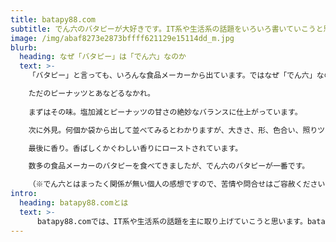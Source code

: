 ```yaml
---
title: batapy88.com
subtitle: でん六のバタピーが大好きです。IT系や生活系の話題をいろいろ書いていこうと思います。
image: /img/abaf8273e2873bffff621129e15114dd_m.jpg
blurb:
  heading: なぜ「バタピー」は「でん六」なのか
  text: >-
    「バタピー」と言っても、いろんな食品メーカーから出ています。ではなぜ「でん六」なのか？！それは「品質（Quality）が他のメーカーのものとはぜんぜん違う！！」からです。

    ただのピーナッツとあなどるなかれ。
    
    まずはその味。塩加減とピーナッツの甘さの絶妙なバランスに仕上がっています。

    次に外見。何個か袋から出して並べてみるとわかりますが、大きさ、形、色合い、照りツヤが粒揃いです。

    最後に香り。香ばしくかぐわしい香りにローストされています。

    数多の食品メーカーのバタピーを食べてきましたが、でん六のバタピーが一番です。

    （※でん六とはまったく関係が無い個人の感想ですので、苦情や問合せはご容赦くださいませ。m_ _m）
intro:
  heading: batapy88.comとは
  text: >-
      batapy88.comでは、IT系や生活系の話題を主に取り上げていこうと思います。batapy88(本サイトの管理人）は、日頃から人間と話す時間よりもコンピューターと会話している時間のほうが圧倒的に長いです。一方で、子育て真っ最中で、家族と共に日々成長でもあります。その両方で巡り合った発見や驚きや苦難について取り上げていきたいと思っています。
---
```


